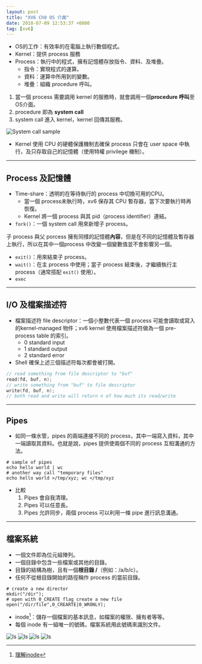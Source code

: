 ```yaml
---
layout: post
title: "XV6 Ch0 OS 介面"
date: 2018-07-09 12:53:37 +0800
tag: [xv6]
---
```

- OS的工作：有效率的在電腦上執行數個程式。
- Kernel：提供 process 服務
- Process：執行中的程式，擁有記憶體存放指令、資料、及堆疊。
    - 指令：實現程式的運算。
    - 資料：運算中所用到的變數。
    - 堆疊：組織 procedure 呼叫。
 
<!-- more -->   

1. 當一個 process 需要調用 kernel 的服務時，就會調用一個**procedure 呼叫**至OS介面。
2. procedure 即為 **system call**
3. system call 進入 kernel，kernel 回傳其服務。

![System call sample](https://i.imgur.com/42HcaQC.jpg "A kernel and two user processes.") 
- Kernel 使用 CPU 的硬體保護機制去確保 process 只會在 user space 中執行，及只存取自己的記憶體（使用特權 privilege 機制）。



---
## Process 及記憶體
- Time-share：透明的在等待執行的 process 中切換可用的CPU。
    - 當一個 process未執行時，xv6 保存其 CPU 暫存器，當下次要執行時再恢復。
    - Kernel 將一個 process 與其 pid（process identifier）連結。
- `fork()`：一個 system call 用來新增子 process。

子 process 與父 porcess 擁有同樣的記憶體**內容**，但是在不同的記憶體及暫存器上執行，所以在其中一個process 中改變一個變數值並不會影響另一個。


- `exit()`：用來結束子 process。
- `wait()`：在主 process 中使用；當子 process 結束後，才繼續執行主 process（通常搭配 `exit()` 使用）。
- `exec`

---
## I/O 及檔案描述符
- 檔案描述符 file descriptor：一個小整數代表一個 process 可能會讀取或寫入的kernel-managed 物件；xv6 kernel 使用檔案描述符做為一個 pre-process table 的索引。
    - 0 standard input
    - 1 standard output
    - 2 standard error
- Shell 確保上述三個描述符每次都會被打開。

```c
// read something from file descriptor to "buf"
read(fd, buf, n);
// write something from "buf" to file descriptor
write(fd, buf, n);
// both read and write will return n of how much its read/write
```

---
## Pipes
- 如同一條水管，pipes 的兩端連接不同的 process，其中一端寫入資料，其中一端讀取其資料。也就是說，pipes 提供使兩個不同的 process 互相溝通的方法。

```shell
# sample of pipes
echo hello world | wc
# another way call "temporary files"
echo hello world >/tmp/xyz; wc </tmp/xyz
```
- 比較
    1. Pipes 會自我清理。
    2. Pipes 可以任意長。
    3. Pipes 允許同步，兩個 process 可以利用一條 pipe 進行訊息溝通。

--- 
## 檔案系統
- 一個文件即為位元組陣列。
- 一個目錄中包含一些檔案或其他的目錄。
- 目錄的結構為樹，且有一個**根目錄 /**（例如：/a/b/c）。
- 任何不從根目錄開始的路徑稱作 process 的當前目錄。

```shell
# create a new director
mkdir("/dir");
# open with 0_CREATE flag create a new file
open("/dir/file",0_CREARTE|0_WRONLY);
```
- inode[^1]：儲存一個檔案的基本訊息，如檔案的權限、擁有者等等。
- 每個 inode 有一組唯一的號碼，檔案系統用此號碼來識別文件。

![ls](https://i.imgur.com/WTUp7vy.jpg "show inode number (files)")
![ls](https://i.imgur.com/J5JQO76.jpg "show inode number (dir)")
![ls](https://i.imgur.com/0LpmUyj.jpg "show files detail")
![ls](https://i.imgur.com/XNapqpl.jpg "show dir detail")

[^1]:[理解inode](http://www.ruanyifeng.com/blog/2011/12/inode.html?utm_source=tool.lu)
